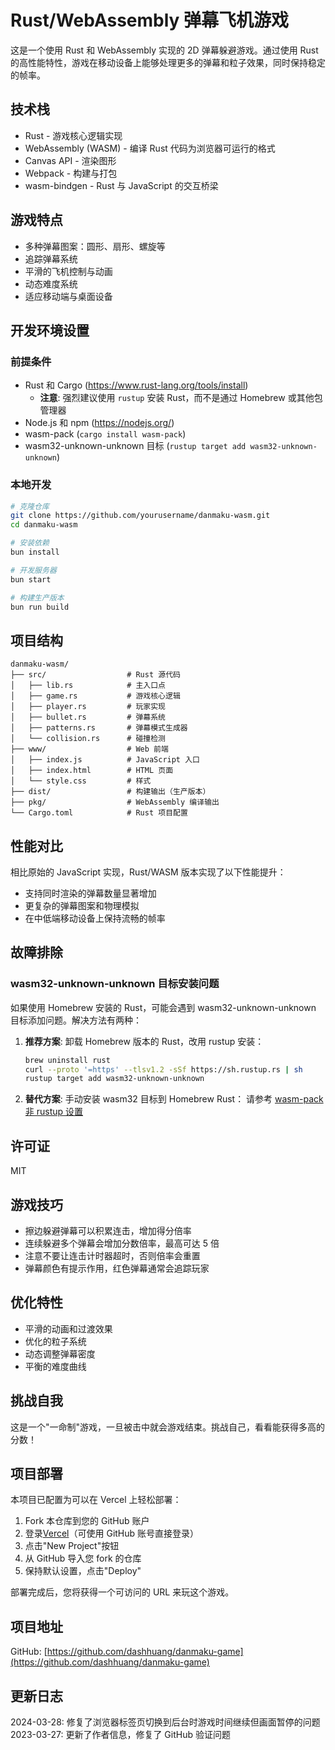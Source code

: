# Rust/WebAssembly 弹幕飞机游戏

这是一个使用 Rust 和 WebAssembly 实现的 2D 弹幕躲避游戏。通过使用 Rust 的高性能特性，游戏在移动设备上能够处理更多的弹幕和粒子效果，同时保持稳定的帧率。

## 技术栈

- Rust - 游戏核心逻辑实现
- WebAssembly (WASM) - 编译 Rust 代码为浏览器可运行的格式
- Canvas API - 渲染图形
- Webpack - 构建与打包
- wasm-bindgen - Rust 与 JavaScript 的交互桥梁

## 游戏特点

- 多种弹幕图案：圆形、扇形、螺旋等
- 追踪弹幕系统
- 平滑的飞机控制与动画
- 动态难度系统
- 适应移动端与桌面设备

## 开发环境设置

### 前提条件

- Rust 和 Cargo (<https://www.rust-lang.org/tools/install>)
  - **注意**: 强烈建议使用 `rustup` 安装 Rust，而不是通过 Homebrew 或其他包管理器
- Node.js 和 npm (<https://nodejs.org/>)
- wasm-pack (`cargo install wasm-pack`)
- wasm32-unknown-unknown 目标 (`rustup target add wasm32-unknown-unknown`)

### 本地开发

```bash
# 克隆仓库
git clone https://github.com/yourusername/danmaku-wasm.git
cd danmaku-wasm

# 安装依赖
bun install

# 开发服务器
bun start

# 构建生产版本
bun run build
```

## 项目结构

```plaintext
danmaku-wasm/
├── src/                  # Rust 源代码
│   ├── lib.rs            # 主入口点
│   ├── game.rs           # 游戏核心逻辑
│   ├── player.rs         # 玩家实现
│   ├── bullet.rs         # 弹幕系统
│   ├── patterns.rs       # 弹幕模式生成器
│   └── collision.rs      # 碰撞检测
├── www/                  # Web 前端
│   ├── index.js          # JavaScript 入口
│   ├── index.html        # HTML 页面
│   └── style.css         # 样式
├── dist/                 # 构建输出（生产版本）
├── pkg/                  # WebAssembly 编译输出
└── Cargo.toml            # Rust 项目配置
```

## 性能对比

相比原始的 JavaScript 实现，Rust/WASM 版本实现了以下性能提升：

- 支持同时渲染的弹幕数量显著增加
- 更复杂的弹幕图案和物理模拟
- 在中低端移动设备上保持流畅的帧率

## 故障排除

### wasm32-unknown-unknown 目标安装问题

如果使用 Homebrew 安装的 Rust，可能会遇到 wasm32-unknown-unknown 目标添加问题。解决方法有两种：

1. **推荐方案**: 卸载 Homebrew 版本的 Rust，改用 rustup 安装：

   ```bash
   brew uninstall rust
   curl --proto '=https' --tlsv1.2 -sSf https://sh.rustup.rs | sh
   rustup target add wasm32-unknown-unknown
   ```

2. **替代方案**: 手动安装 wasm32 目标到 Homebrew Rust：
   请参考 [wasm-pack 非 rustup 设置](https://rustwasm.github.io/wasm-pack/book/prerequisites/non-rustup-setups.html)

## 许可证

MIT

## 游戏技巧

- 擦边躲避弹幕可以积累连击，增加得分倍率
- 连续躲避多个弹幕会增加分数倍率，最高可达 5 倍
- 注意不要让连击计时器超时，否则倍率会重置
- 弹幕颜色有提示作用，红色弹幕通常会追踪玩家

## 优化特性

- 平滑的动画和过渡效果
- 优化的粒子系统
- 动态调整弹幕密度
- 平衡的难度曲线

## 挑战自我

这是一个"一命制"游戏，一旦被击中就会游戏结束。挑战自己，看看能获得多高的分数！

## 项目部署

本项目已配置为可以在 Vercel 上轻松部署：

1. Fork 本仓库到您的 GitHub 账户
2. 登录[Vercel](https://vercel.com/)（可使用 GitHub 账号直接登录）
3. 点击"New Project"按钮
4. 从 GitHub 导入您 fork 的仓库
5. 保持默认设置，点击"Deploy"

部署完成后，您将获得一个可访问的 URL 来玩这个游戏。

## 项目地址

GitHub: [https://github.com/dashhuang/danmaku-game](https://github.com/dashhuang/danmaku-game)

## 更新日志

2024-03-28: 修复了浏览器标签页切换到后台时游戏时间继续但画面暂停的问题
2023-03-27: 更新了作者信息，修复了 GitHub 验证问题
